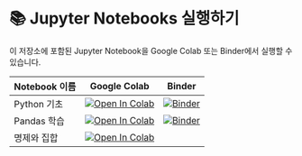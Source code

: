 # 📚 Jupyter Notebooks 실행하기

이 저장소에 포함된 Jupyter Notebook을 Google Colab 또는 Binder에서 실행할 수 있습니다.

| Notebook 이름   | Google Colab | Binder |
|---------------|-------------|--------|
| Python 기초  | [![Open In Colab](https://colab.research.google.com/assets/colab-badge.svg)](https://colab.research.google.com/github/HST0077/MME2025/blob/main/0.Python_Basics.ipynb) | [![Binder](https://mybinder.org/badge_logo.svg)](https://mybinder.org/v2/gh/HST0077/MME2025/main?urlpath=%2Ftree%2F0.Python_Basics.ipynb) |
| Pandas 학습  | [![Open In Colab](https://colab.research.google.com/assets/colab-badge.svg)](https://colab.research.google.com/github/HST0077/MME2025/blob/main/0.Python_pandas.ipynb) | [![Binder](https://mybinder.org/badge_logo.svg)](https://mybinder.org/v2/gh/HST0077/MME2025/main?urlpath=%2Ftree%2F0.Python_pandas.ipynb) |
| 명제와 집합  | [![Open In Colab](https://colab.research.google.com/assets/colab-badge.svg)](https://colab.research.google.com/github/HST0077/MME2025/blob/main/Mathematical_logic.ipynb) | 
